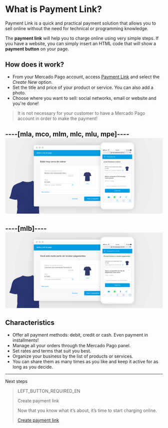 # What is Payment Link?

Payment Link is a quick and practical payment solution that allows you to sell online without the need for technical or programming knowledge.

The **payment link** will help you to charge online using very simple steps.
If you have a website, you can simply insert an HTML code that will show a **payment button** on your page.

## How does it work?
 - From your Mercado Pago account, access [Payment Link](https://www.mercadopago[FAKER][URL][DOMAIN]/tools/list) and select the *Create New* option.
 - Set the title and price of your product or service. You can also add a photo.
 - Choose where you want to sell: social networks, email or website and you're done!

> It is not necessary for your customer to have a Mercado Pago account in order to make the payment!

----[mla, mco, mlm, mlc, mlu, mpe]----
![Recibir pagos por redes sociales](/images/button/byl_crear_compartir.png)
------------
----[mlb]----
![Receber pagamentos por redes sociais](/images/button/byl_criar_compartilhar.png)
------------

## Characteristics
 - Offer all payment methods: debit, credit or cash. Even payment in installments!
 - Manage all your orders through the Mercado Pago panel.
 - Set rates and terms that suit you best.
 - Organize your business by the list of products or services.
 - You can share them as many times as you like and keep it active for as long as you decide.

---
Next steps
> LEFT_BUTTON_REQUIRED_EN
>
> Create payment link
>
> Now that you know what it’s about, it’s time to start charging online.
>
> [Create payment link](https://www.mercadopago[FAKER][URL][DOMAIN]/developers/en/guides/online-payments/payment-link/create-button)